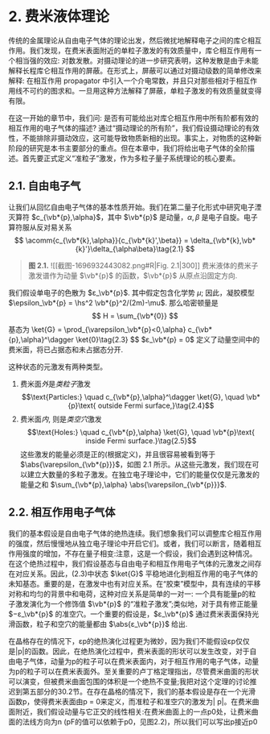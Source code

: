 # 2. 费米液体理论

传统的金属理论从自由电子气体的理论出发，然后微扰地解释电子之间的库仑相互作用。我们发现，在费米表面附近的单粒子激发的有效质量中，库仑相互作用有一个相当强的效应: 对数发散。对摄动理论的进一步研究表明，这种发散是由于未能解释长程库仑相互作用的屏蔽。在形式上，屏蔽可以通过对摄动级数的简单修改来解释: 在相互作用 propagator 中引入一个介电常数，并且只对那些相对于相互作用线不可约的图求和。一旦用这种方法解释了屏蔽，单粒子激发的有效质量就变得有限。

在这一开始的章节中，我们问: 是否有可能给出对库仑相互作用中所有阶都有效的相互作用的电子气体的描述? 通过“摄动理论的所有阶”，我们假设摄动理论的有效性，不能排除非摄动效应，这可能导致物质新相的出现。事实上，对物质的这种新阶段的研究是本书主要部分的重点。但在本章中，我们将给出电子气体的全阶描述。首先要正式定义“准粒子”激发，作为多粒子量子系统理论的核心要素。
## 2.1. 自由电子气

让我们从回忆自由电子气体的基本性质开始。我们在第二量子化形式中研究电子湮灭算符 $c_{\vb*{p},\alpha}$，其中 $\vb*{p}$ 是动量，$\alpha, \beta$ 是电子自旋。电子算符服从反对易关系
$$
\acomm{c_{\vb*{k},\alpha}}{c_{\vb*{k}',\beta}} = \delta_{\vb*{k},\vb*{k}'}\delta_{\alpha\beta}\tag{2.1}
$$

> **图 2.1.** ![[截图-1696932443082.png#R|Fig. 2.1|300]] 费米液体的费米子激发谱作为动量 $\vb*{p}$ 的函数，$\vb*{p}$ 从原点沿固定方向.



我们假设单电子的色散为 $ε_\vb*{p}$. 其中假定包含化学势 $\mu$; 因此，凝胶模型 $\epsilon_\vb*{p} = \hs^2 \vb*{p}^2/(2m)-\mu$. 那么哈密顿量是
$$
H = \sum_{\vb*{0}} 
$$
基态为
\ket{G} = \prod_{\varepsilon_\vb*{p}<0,\alpha} c_{\vb*{p},\alpha}^\dagger \ket{0}\tag{2.3}
$$
$ε_\vb*{p} = 0$ 定义了动量空间中的费米面，将已占据态和未占据态分开.

这种状态的元激发有两种类型。
1. 费米面*外*是*类粒子*激发
$$\text{Particles:} \quad c_{\vb*{p},\alpha}^\dagger \ket{G}, \quad \vb*{p}\text{ outside Fermi surface,}\tag{2.4}$$
2. 费米面*内*, 则是*类空穴*激发
$$\text{Holes:} \quad c_{\vb*{p},\alpha} \ket{G}, \quad \vb*{p}\text{ inside Fermi surface.}\tag{2.5}$$
这些激发的能量必须是正的(根据定义)，并且很容易被看到等于 $\abs{\varepsilon_{\vb*{p}}}$，如图 2.1 所示。从这些元激发，我们现在可以建立大数量的多粒子激发。在独立电子理论中，它们的能量仅仅是元激发的能量之和 $\sum_{\vb*{p},\alpha} \abs{\varepsilon_{\vb*{p}}}$.

## 2.2. 相互作用电子气体

我们的基本假设是自由电子气体的绝热连续。我们想象我们可以调整库仑相互作用的强度，然后慢慢地从独立电子理论中开启它们。或者，我们可以断言，随着相互作用强度的增加，不存在量子相变:注意，这是一个假设，我们会遇到这种情况。在这个绝热过程中，我们假设基态与自由电子和相互作用电子气体的元激发之间存在对应关系。因此，(2.3)中状态 $\ket{G}$ 平稳地进化到相互作用的电子气体的未知基态。重要的是，在激发中也有对应关系。在“胶束”模型中，具有连续的平移对称和均匀的背景中和电荷，这种对应关系是简单的一对一: 一个具有能量p的粒子激发演化为一个修饰值 $\vb*{p}$ 的“准粒子激发”;类似地，对于具有修正能量 $−ε_\vb*{p}$ 的准空穴。一个重要的假设是，$ε_\vb*{p}$ 通过费米表面保持光滑函数，粒子和空穴的能量都由 $\abs{ε_\vb*{p}}$ 给出.

在晶格存在的情况下，εp的绝热演化过程更为微妙，因为我们不能假设εp仅仅是|p|的函数。因此，在绝热演化过程中，费米表面的形状可以发生改变，对于自由电子气体，动量为p的粒子可以在费米表面内，对于相互作用的电子气体，动量为p的粒子可以在费米表面外。至关重要的卢丁格定理指出，尽管费米曲面的形状可以演变，但被费米曲面包围的体积是一个绝热不变量;我把对这个定理的讨论推迟到第五部分的30.2节。在存在晶格的情况下，我们的基本假设是存在一个光滑函数p，使得费米表面由p = 0来定义，而准粒子和准空穴的激发为| p|。在费米曲面附近，我们假设动量与它正交的线性相关:在费米曲面上的一点p0处，让费米曲面的法线方向为n (pF的值可以依赖于p0，见图2.2)，所以我们可以写出p接近p0


